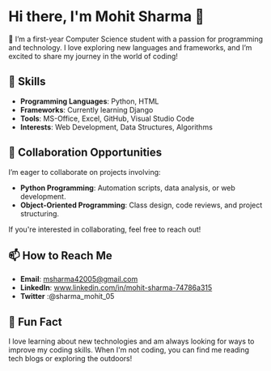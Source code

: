 # Hi there, I'm Mohit Sharma 👋

🌱 I’m a first-year Computer Science student with a passion for programming and technology. I love exploring new languages and frameworks, and I’m excited to share my journey in the world of coding!

## 🔧 Skills
- **Programming Languages**: Python, HTML
- **Frameworks**: Currently learning Django
- **Tools**: MS-Office, Excel, GitHub, Visual Studio Code
- **Interests**: Web Development, Data Structures, Algorithms
  
## 🤝 Collaboration Opportunities
I’m eager to collaborate on projects involving:
- **Python Programming**: Automation scripts, data analysis, or web development.
- **Object-Oriented Programming**: Class design, code reviews, and project structuring.

If you're interested in collaborating, feel free to reach out!

## 📫 How to Reach Me
- **Email**: msharma42005@gmail.com
- **LinkedIn**: www.linkedin.com/in/mohit-sharma-74786a315
- **Twitter** :@sharma_mohit_05

  
## 🌟 Fun Fact
I love learning about new technologies and am always looking for ways to improve my coding skills. When I'm not coding, you can find me reading tech blogs or exploring the outdoors!

